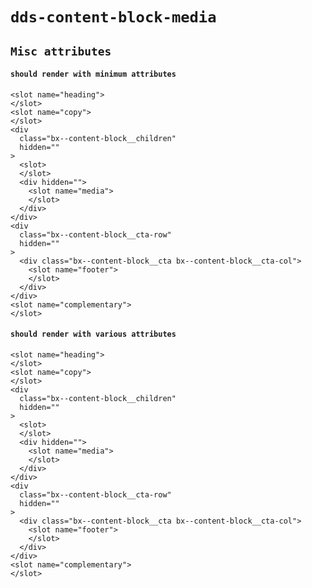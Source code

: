 # `dds-content-block-media`

## `Misc attributes`

####   `should render with minimum attributes`

```
<slot name="heading">
</slot>
<slot name="copy">
</slot>
<div
  class="bx--content-block__children"
  hidden=""
>
  <slot>
  </slot>
  <div hidden="">
    <slot name="media">
    </slot>
  </div>
</div>
<div
  class="bx--content-block__cta-row"
  hidden=""
>
  <div class="bx--content-block__cta bx--content-block__cta-col">
    <slot name="footer">
    </slot>
  </div>
</div>
<slot name="complementary">
</slot>

```

####   `should render with various attributes`

```
<slot name="heading">
</slot>
<slot name="copy">
</slot>
<div
  class="bx--content-block__children"
  hidden=""
>
  <slot>
  </slot>
  <div hidden="">
    <slot name="media">
    </slot>
  </div>
</div>
<div
  class="bx--content-block__cta-row"
  hidden=""
>
  <div class="bx--content-block__cta bx--content-block__cta-col">
    <slot name="footer">
    </slot>
  </div>
</div>
<slot name="complementary">
</slot>

```

